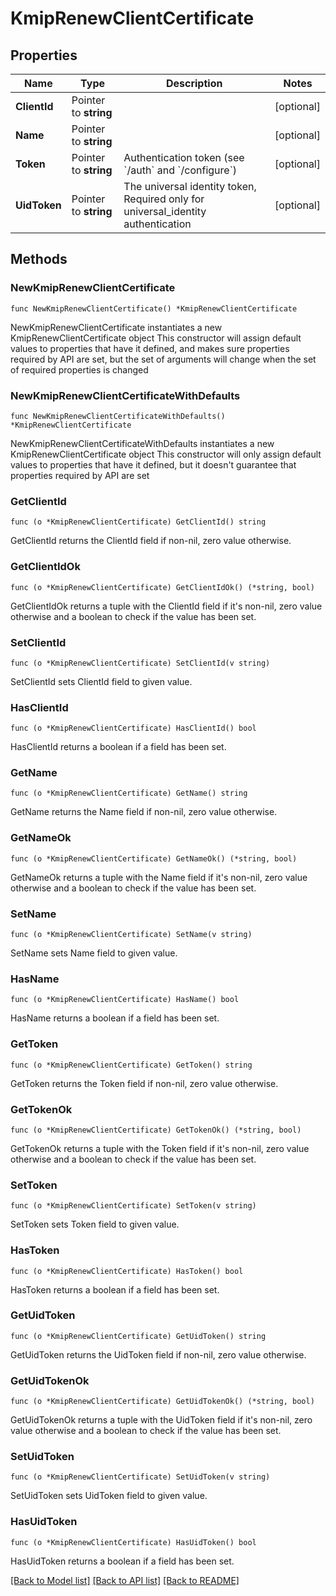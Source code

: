 # KmipRenewClientCertificate

## Properties

Name | Type | Description | Notes
------------ | ------------- | ------------- | -------------
**ClientId** | Pointer to **string** |  | [optional] 
**Name** | Pointer to **string** |  | [optional] 
**Token** | Pointer to **string** | Authentication token (see &#x60;/auth&#x60; and &#x60;/configure&#x60;) | [optional] 
**UidToken** | Pointer to **string** | The universal identity token, Required only for universal_identity authentication | [optional] 

## Methods

### NewKmipRenewClientCertificate

`func NewKmipRenewClientCertificate() *KmipRenewClientCertificate`

NewKmipRenewClientCertificate instantiates a new KmipRenewClientCertificate object
This constructor will assign default values to properties that have it defined,
and makes sure properties required by API are set, but the set of arguments
will change when the set of required properties is changed

### NewKmipRenewClientCertificateWithDefaults

`func NewKmipRenewClientCertificateWithDefaults() *KmipRenewClientCertificate`

NewKmipRenewClientCertificateWithDefaults instantiates a new KmipRenewClientCertificate object
This constructor will only assign default values to properties that have it defined,
but it doesn't guarantee that properties required by API are set

### GetClientId

`func (o *KmipRenewClientCertificate) GetClientId() string`

GetClientId returns the ClientId field if non-nil, zero value otherwise.

### GetClientIdOk

`func (o *KmipRenewClientCertificate) GetClientIdOk() (*string, bool)`

GetClientIdOk returns a tuple with the ClientId field if it's non-nil, zero value otherwise
and a boolean to check if the value has been set.

### SetClientId

`func (o *KmipRenewClientCertificate) SetClientId(v string)`

SetClientId sets ClientId field to given value.

### HasClientId

`func (o *KmipRenewClientCertificate) HasClientId() bool`

HasClientId returns a boolean if a field has been set.

### GetName

`func (o *KmipRenewClientCertificate) GetName() string`

GetName returns the Name field if non-nil, zero value otherwise.

### GetNameOk

`func (o *KmipRenewClientCertificate) GetNameOk() (*string, bool)`

GetNameOk returns a tuple with the Name field if it's non-nil, zero value otherwise
and a boolean to check if the value has been set.

### SetName

`func (o *KmipRenewClientCertificate) SetName(v string)`

SetName sets Name field to given value.

### HasName

`func (o *KmipRenewClientCertificate) HasName() bool`

HasName returns a boolean if a field has been set.

### GetToken

`func (o *KmipRenewClientCertificate) GetToken() string`

GetToken returns the Token field if non-nil, zero value otherwise.

### GetTokenOk

`func (o *KmipRenewClientCertificate) GetTokenOk() (*string, bool)`

GetTokenOk returns a tuple with the Token field if it's non-nil, zero value otherwise
and a boolean to check if the value has been set.

### SetToken

`func (o *KmipRenewClientCertificate) SetToken(v string)`

SetToken sets Token field to given value.

### HasToken

`func (o *KmipRenewClientCertificate) HasToken() bool`

HasToken returns a boolean if a field has been set.

### GetUidToken

`func (o *KmipRenewClientCertificate) GetUidToken() string`

GetUidToken returns the UidToken field if non-nil, zero value otherwise.

### GetUidTokenOk

`func (o *KmipRenewClientCertificate) GetUidTokenOk() (*string, bool)`

GetUidTokenOk returns a tuple with the UidToken field if it's non-nil, zero value otherwise
and a boolean to check if the value has been set.

### SetUidToken

`func (o *KmipRenewClientCertificate) SetUidToken(v string)`

SetUidToken sets UidToken field to given value.

### HasUidToken

`func (o *KmipRenewClientCertificate) HasUidToken() bool`

HasUidToken returns a boolean if a field has been set.


[[Back to Model list]](../README.md#documentation-for-models) [[Back to API list]](../README.md#documentation-for-api-endpoints) [[Back to README]](../README.md)


